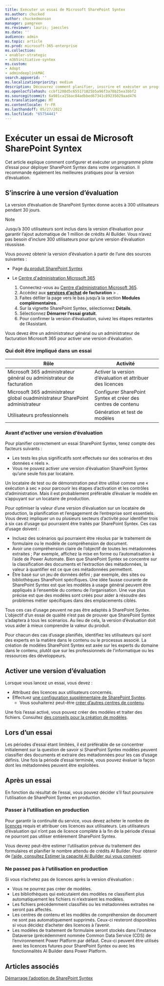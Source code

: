 ```yaml
---
title: Exécuter un essai de Microsoft SharePoint Syntex
ms.author: chucked
author: chuckedmonson
manager: pamgreen
ms.reviewer: lauris; jaeccles
ms.date: ''
audience: admin
ms.topic: article
ms.prod: microsoft-365-enterprise
ms.collection:
- enabler-strategic
- m365initiative-syntex
ms.custom:
- Adopt
- admindeeplinkMAC
search.appverid: ''
ms.localizationpriority: medium
description: Découvrez comment planifier, inscrire et exécuter un programme pilote d’essai pour SharePoint Syntex dans votre organisation.
ms.openlocfilehash: ccbf1208d5c655171825b5a96f3a78b25ea3bbf2
ms.sourcegitcommit: 6a981ca15bac84adbbed67341c89235029aad476
ms.translationtype: MT
ms.contentlocale: fr-FR
ms.lasthandoff: 05/27/2022
ms.locfileid: "65754441"
---
```

# <a name="run-a-trial-of-microsoft-sharepoint-syntex"></a>Exécuter un essai de Microsoft SharePoint Syntex

Cet article explique comment configurer et exécuter un programme pilote d’essai pour déployer SharePoint Syntex dans votre organisation. Il recommande également les meilleures pratiques pour la version d’évaluation.

## <a name="sign-up-for-a-trial"></a>S’inscrire à une version d’évaluation

La version d’évaluation de SharePoint Syntex donne accès à 300 utilisateurs pendant 30 jours.

> [!NOTE]
> Jusqu’à 300 utilisateurs sont inclus dans la version d’évaluation pour garantir l’ajout automatique de 1 million de crédits AI Builder. Vous n’avez pas besoin d’inclure 300 utilisateurs pour qu’une version d’évaluation réussisse.

Vous pouvez obtenir la version d’évaluation à partir de l’une des sources suivantes :

- Page [du produit SharePoint Syntex](https://www.microsoft.com/microsoft-365/enterprise/sharepoint-syntex?activetab=pivot:overviewtab)

- Le [Centre d'administration Microsoft 365](https://admin.microsoft.com)
    1. Connectez-vous au [Centre d’administration Microsoft 365](https://admin.microsoft.com).
    2. Accédez aux <a href="https://go.microsoft.com/fwlink/p/?linkid=868433" target="_blank">**services d’achat**</a> **de facturation** > .
    3. Faites défiler la page vers le bas jusqu’à la section **Modules complémentaires**.
    4. Sur la vignette SharePoint Syntex, sélectionnez **Détails**.
    5. Sélectionnez **Démarrer l’essai gratuit**.
    6. Pour confirmer la version d’évaluation, suivez les étapes restantes de l’Assistant.

Vous devez être un administrateur général ou un administrateur de facturation Microsoft 365 pour activer une version d’évaluation.

### <a name="who-should-be-involved-in-a-trial"></a>Qui doit être impliqué dans un essai

|Rôle|Activité|
|---|---|
|Microsoft 365 administrateur général ou administrateur de facturation|Activer la version d’évaluation et attribuer des licences|
|Microsoft 365 administrateur global ouadministrateur SharePoint administrateur|Configurer SharePoint Syntex et créer des centres de contenu|
|Utilisateurs professionnels|Génération et test de modèles|

### <a name="before-you-activate-a-trial"></a>Avant d’activer une version d’évaluation

Pour planifier correctement un essai SharePoint Syntex, tenez compte des facteurs suivants :

- Les tests les plus significatifs sont effectués sur des scénarios et des données « réels ».
- Vous ne pouvez activer une version d’évaluation SharePoint Syntex qu’une seule fois par locataire.

Un locataire de test ou de démonstration peut être utilisé comme une « exécution à sec » pour parcourir les étapes d’activation et les contrôles d’administration. Mais il est probablement préférable d’évaluer le modèle en s’appuyant sur un locataire de production.

Pour optimiser la valeur d’une version d’évaluation sur un locataire de production, la planification et l’engagement de l’entreprise sont essentiels. Vous devez impliquer un ou plusieurs secteurs d’activité pour identifier trois à six cas d’usage qui pourraient être traités par SharePoint Syntex. Ces cas d’usage doivent :

- Incluez des scénarios qui pourraient être résolus par le traitement de formulaire ou le modèle de compréhension de document.
- Avoir une compréhension claire de l’objectif de toutes les métadonnées extraites ; Par exemple, affichez la mise en forme ou l’automatisation à l’aide de Power Automate. Bien que SharePoint Syntex se concentre sur la classification des documents et l’extraction des métadonnées, la valeur à quantifier est ce que ces métadonnées permettent.
- Être basé sur un jeu de données défini ; par exemple, des sites ou bibliothèques SharePoint spécifiques. Une idée fausse courante de SharePoint Syntex est que les modèles à usage général peuvent être appliqués à l’ensemble du contenu de l’organisation. Une vue plus précise est que des modèles sont créés pour aider à résoudre des problèmes métier spécifiques dans des emplacements ciblés.

Tous ces cas d’usage peuvent ne pas être adaptés à SharePoint Syntex. L’objectif d’un essai de qualité n’est pas de prouver que SharePoint Syntex s’adaptera à tous les scénarios. Au lieu de cela, la version d’évaluation doit vous aider à mieux comprendre la valeur du produit.

Pour chacun des cas d’usage planifiés, identifiez les utilisateurs qui sont des experts en la matière dans le contenu ou le processus associé. La création de modèles SharePoint Syntex est axée sur les experts du domaine dans le contenu, plutôt que sur les professionnels de l’informatique ou les ressources des développeurs.

## <a name="activate-a-trial"></a>Activer une version d’évaluation

Lorsque vous lancez un essai, vous devez :

- Attribuez des licences aux utilisateurs concernés.
- Effectuez [une configuration supplémentaire de SharePoint Syntex](set-up-content-understanding.md).
  - Vous souhaiterez peut-être [créer d’autres centres de contenu](create-a-content-center.md).

Une fois l’essai activé, vous pouvez créer des modèles et traiter des fichiers. Consultez [des conseils pour la création de modèles](create-a-content-center.md).

## <a name="during-a-trial"></a>Lors d’un essai

Les périodes d’essai étant limitées, il est préférable de se concentrer initialement sur la question de savoir si SharePoint Syntex modèles peuvent classifier des documents et extraire des métadonnées pour les cas d’usage définis. Une fois la période d’essai terminée, vous pouvez évaluer la façon dont les métadonnées peuvent être exploitées.

## <a name="after-a-trial"></a>Après un essai

En fonction du résultat de l’essai, vous pouvez décider s’il faut poursuivre l’utilisation de SharePoint Syntex en production.

### <a name="proceed-to-production-use"></a>Passer à l’utilisation en production

Pour garantir la continuité du service, vous devez acheter le nombre de [licences](syntex-licensing.md) requis et attribuer ces licences aux utilisateurs. Les utilisateurs d’évaluation qui n’ont pas de licence complète à la fin de la période d’essai ne pourront pas utiliser entièrement SharePoint Syntex.

Vous devrez peut-être estimer l’utilisation prévue du traitement des formulaires et planifier le nombre attendu de crédits AI Builder. Pour obtenir de [l’aide, consultez Estimer la capacité AI Builder qui vous convient](https://powerapps.microsoft.com/ai-builder-calculator/).

### <a name="dont-proceed-to-production-use"></a>Ne passez pas à l’utilisation en production

Si vous n’achetez pas de licences après la version d’évaluation :

- Vous ne pourrez pas créer de modèles.
- Les bibliothèques qui exécutaient des modèles ne classifient plus automatiquement les fichiers ni n’extraient les modèles.
- Les fichiers précédemment classifiés ou les métadonnées extraites ne seront pas affectés.
- Les centres de contenu et les modèles de compréhension de document ne sont pas automatiquement supprimés. Ceux-ci resteront disponibles si vous décidez d’acheter des licences à l’avenir.
- Les modèles de traitement de formulaire seront stockés dans l’instance Dataverse (précédemment nommée Common Data Service (CDS) de l’environnement Power Platform par défaut. Ceux-ci peuvent être utilisés avec les licences futures pour SharePoint Syntex ou avec les fonctionnalités AI Builder dans Power Platform.

## <a name="see-also"></a>Articles associés

[Démarrage l’adoption de SharePoint Syntex](adoption-getstarted.md)
